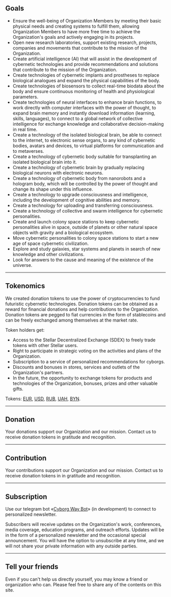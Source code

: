 <h2 id="header-2">Goals</h2>
<p>
  <ul>
    <li>Ensure the well-being of Organization Members by meeting their basic physical needs and creating systems to fulfill them, allowing Organization Members to have more free time to achieve the Organization's goals and actively engaging in its projects.</li>
    <li>Open new research laboratories, support existing research, projects, companies and movements that contribute to the mission of the Organization.</li>
    <li>Create artificial intelligence (AI) that will assist in the development of cybernetic technologies and provide recommendations and solutions that contribute to the mission of the Organization.</li>
    <li>Create technologies of cybernetic implants and prostheses to replace biological analogues and expand the physical capabilities of the body.</li>
    <li>Create technologies of biosensors to collect real-time biodata about the body and ensure continuous monitoring of health and physiological parameters.</li>
    <li>Create technologies of neural interfaces to enhance brain functions, to work directly with computer interfaces with the power of thought, to expand brain memory and instantly download information (learning, skills, languages), to connect to a global network of collective intelligence for exchange knowledge and collaborative decision-making in real time.</li>
    <li>Create a technology of the isolated biological brain, be able to connect to the internet, to electronic sense organs, to any kind of cybernetic bodies, avatars and devices, to virtual platforms for communication and to metaverses.</li>
    <li>Create a technology of cybernetic body suitable for transplanting an isolated biological brain into it.</li>
    <li>Create a technology of cybernetic brain by gradually replacing biological neurons with electronic neurons.</li>
    <li>Create a technology of cybernetic body from nanorobots and a hologram body, which will be controlled by the power of thought and change its shape under this influence.</li>
    <li>Create a technology to upgrade consciousness and intelligence, including the development of cognitive abilities and memory.</li>
    <li>Create a technology for uploading and transferring consciousness.</li>
    <li>Create a technology of collective and swarm intelligence for cybernetic personalities.</li>
    <li>Create and launch colony space stations to keep cybernetic personalities alive in space, outside of planets or other natural space objects with gravity and a biological ecosystem.</li>
    <li>Move cybernetic personalities to colony space stations to start a new age of space cybernetic civilization.</li>
    <li>Explore and study galaxies, star systems and planets in search of new knowledge and other civilizations.</li>
    <li>Look for answers to the cause and meaning of the existence of the universe.</li>
  </ul>
</p>
<hr/>
<h2 id="header-2">Tokenomics</h2>
<p>
  We created donation tokens to use the power of cryptocurrencies to fund futuristic cybernetic technologies. Donation tokens can be obtained as a reward for financial donations and help contributions to the Organization. Donation tokens are pegged to fiat currencies in the form of stablecoins and can be freely exchanged among themselves at the market rate.
</p>
<p>
  Token holders get:
  <ul>
    <li>Access to the Stellar Decentralized Exchange (SDEX) to freely trade tokens with other Stellar users.</li>
    <li>Right to participate in strategic voting on the activities and plans of the Organization.</li>
    <li>Subscription to a service of personalized recommendations for cyborgs.</li>
    <li>Discounts and bonuses in stores, services and outlets of the Organization's partners.</li>
    <li>In the future, the opportunity to exchange tokens for products and technologies of the Organization, bonuses, prizes and other valuable gifts.</li>
  </ul>
</p>
<p>
  Tokens:
  <a href="https://stellar.expert/explorer/public/asset/EUR-GCIKFVTBQ4QPM3IWTOKXKLHKJLVJWHN6QAFIVMQEKGUPGBFLXMUGWXAB" target="_blank">EUR</a>,
  <a href="https://stellar.expert/explorer/public/asset/USD-GCIKFVTBQ4QPM3IWTOKXKLHKJLVJWHN6QAFIVMQEKGUPGBFLXMUGWXAB" target="_blank">USD</a>,
  <a href="https://stellar.expert/explorer/public/asset/RUB-GCIKFVTBQ4QPM3IWTOKXKLHKJLVJWHN6QAFIVMQEKGUPGBFLXMUGWXAB" target="_blank">RUB</a>,
  <a href="https://stellar.expert/explorer/public/asset/UAH-GCIKFVTBQ4QPM3IWTOKXKLHKJLVJWHN6QAFIVMQEKGUPGBFLXMUGWXAB" target="_blank">UAH</a>,
  <a href="https://stellar.expert/explorer/public/asset/BYN-GCIKFVTBQ4QPM3IWTOKXKLHKJLVJWHN6QAFIVMQEKGUPGBFLXMUGWXAB" target="_blank">BYN</a>.
</p>
<hr/>
<h2 id="header-2">Donation</h2>
<p>
  Your donations support our Organization and our mission. Contact us to receive donation tokens in gratitude and recognition.
</p>
<hr/>
<h2 id="header-2">Contribution</h2>
<p>
  Your contributions support our Organization and our mission. Contact us to receive donation tokens in in gratitude and recognition.
</p>
<hr/>
<h2 id="header-2">Subscription</h2>
<p>
  Use our telegram bot «<a href="https://t.me/cyborgway_bot" target="_blank">Cyborg Way Bot</a>» (in development) to connect to personalized newsletter.
</p>
<p>
  Subscribers will receive updates on the Organization's work, conferences, media coverage, education programs, and outreach efforts. Updates will be in the form of a personalized newsletter and the occasional special announcement. You will have the option to unsubscribe at any time, and we will not share your private information with any outside parties.
</p>
<hr/>
<h2 id="header-2">Tell your friends</h2>
<p>
  Even if you can't help us directly yourself, you may know a friend or organization who can. Please feel free to share any of the contents on this site.
</p>
